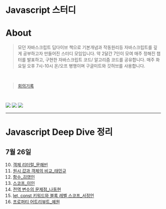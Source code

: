 # Javascript 스터디


# About

> 모던 자바스크립트 딥다이브 책으로 기본개념과 작동원리등 자바스크립트를 깊게 공부하고자 만들어진 스터디 모임입니다. 약 2달간 7인이 모여 매주 정해진 챕터를 발표하고, 구현한 자바스크립트 코드/ 알고리즘 코드를 공유합니다. 매주 화요일 오후 7시-10시 온/오프 병행이며 구글미트와 깃허브를 사용합니다.

<br>

> [회의기록](https://www.notion.so/529ea0d91acb4858bda921ab71340b0d)
<br>

![](https://img.shields.io/badge/Javascript-F7DF1E?style=flat-square&logo=JavaScript&logoColor=black)
![](https://img.shields.io/badge/React-61DAFB?style=flat-square&logo=React&logoColor=black)
![](https://img.shields.io/badge/Node-339933?style=flat-square&logo=React&logoColor=black)

***

# Javascript Deep Dive 정리
## 7월 26일
10. [객체 리터럴_문해빈](https://www.notion.so/10-8b93906f91bc4968a47d6716d11068e9)
11. [원시 값과 객체의 비교_태민규](https://kindly-detail-a14.notion.site/11-a7f51b27781243d8a0a7ce7df32d5966)
12. [함수_김영인](https://smooth-bream-9bc.notion.site/12-56580cb595ac4fe69f501954ea7d6aed)
13. [스코프_이인](https://www.notion.so/13-7e0a21cd3c3f4d5fbd041690d8978d4c)
14. [전역 변수의 문제점_나동현](https://scented-shame-6d5.notion.site/14-c5960ade4df34f7680da7a86e6ab9db2)
15. [let, const 키워드와 블록 레벨 스코프_서정언](https://autumn-airbus-a65.notion.site/15-let-const-8fc8cc119757455fa52207a97ebc9ee1)
16. [프로퍼티 어트리뷰트_예원](https://blog.naver.com/lizzy2/222829346596)

